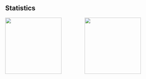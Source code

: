 ## Statistics
<p align="center">
  <img align="left" src="https://github-readme-stats.vercel.app/api?username=lterat0r&bg_color=60,f986d3,5fa5f8&title_color=fff&text_color=fff&show_icons=true&count_private=true" style="height: 180px;"/> 
  <img src="https://github-readme-stats.vercel.app/api/top-langs/?username=lterat0r&layout=compact" style="height: 180px;"/>
</p>

<!--
**lterat0r/lterat0r** is a ✨ _special_ ✨ repository because its `README.md` (this file) appears on your GitHub profile.

Here are some ideas to get you started:

- 🔭 I’m currently working on ...
- 🌱 I’m currently learning ...
- 👯 I’m looking to collaborate on ...
- 🤔 I’m looking for help with ...
- 💬 Ask me about ...
- 📫 How to reach me: ...
- 😄 Pronouns: ...
- ⚡ Fun fact: ...
<img align="center" src="https://github-readme-stats.vercel.app/api/top-langs/?username=lterat0r&theme=transparent&hide_border=true&layout=donut-vertical&langs_count=6" />
## Statistics
<p align="center">
  <img src="https://github-readme-stats.vercel.app/api?username=lterat0r&show_icons=true" style="height: 180px;"/>
  <img src="https://github-readme-stats.vercel.app/api/top-langs/?username=lterat0r&layout=compact" style="height: 180px;"/>
</p>
-->
